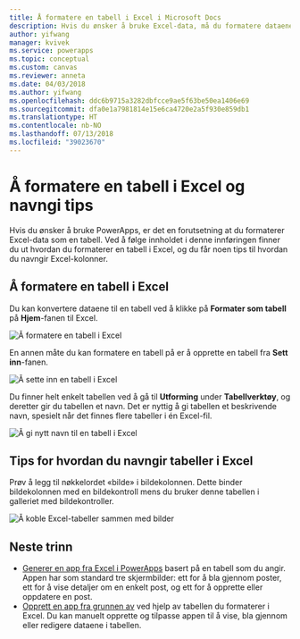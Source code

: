 ```yaml
---
title: Å formatere en tabell i Excel i Microsoft Docs
description: Hvis du ønsker å bruke Excel-data, må du formatere dataene i en tabell. Å legge til nøkkelordet «bilde» i kolonnenavn
author: yifwang
manager: kvivek
ms.service: powerapps
ms.topic: conceptual
ms.custom: canvas
ms.reviewer: anneta
ms.date: 04/03/2018
ms.author: yifwang
ms.openlocfilehash: ddc6b9715a3282dbfcce9ae5f63be50ea1406e69
ms.sourcegitcommit: dfa0e1a7981814e15e6ca4720e2a5f930e859db1
ms.translationtype: HT
ms.contentlocale: nb-NO
ms.lasthandoff: 07/13/2018
ms.locfileid: "39023670"
---
```

# <a name="format-a-table-in-excel-and-naming-tips"></a>Å formatere en tabell i Excel og navngi tips
Hvis du ønsker å bruke PowerApps, er det en forutsetning at du formaterer Excel-data som en tabell. Ved å følge innholdet i denne innføringen finner du ut hvordan du formaterer en tabell i Excel, og du får noen tips til hvordan du navngir Excel-kolonner.

## <a name="how-to-format-a-table-in-excel"></a>Å formatere en tabell i Excel
Du kan konvertere dataene til en tabell ved å klikke på **Formater som tabell** på **Hjem**-fanen til Excel.

![Å formatere en tabell i Excel](./media/how-to-excel-tips/format-table.png)

En annen måte du kan formatere en tabell på er å opprette en tabell fra **Sett inn**-fanen.

![Å sette inn en tabell i Excel](./media/how-to-excel-tips/insert-table.png)

Du finner helt enkelt tabellen ved å gå til **Utforming** under **Tabellverktøy**, og deretter gir du tabellen et navn. Det er nyttig å gi tabellen et beskrivende navn, spesielt når det finnes flere tabeller i én Excel-fil.

![Å gi nytt navn til en tabell i Excel](./media/how-to-excel-tips/rename-table.png)

## <a name="naming-tips-in-excel"></a>Tips for hvordan du navngir tabeller i Excel
Prøv å legg til nøkkelordet «bilde» i bildekolonnen. Dette binder bildekolonnen med en bildekontroll mens du bruker denne tabellen i galleriet med bildekontroller.

![Å koble Excel-tabeller sammen med bilder](./media/how-to-excel-tips/connect-gallery.png)

## <a name="next-steps"></a>Neste trinn
* [Generer en app fra Excel i PowerApps](get-started-create-from-data.md) basert på en tabell som du angir. Appen har som standard tre skjermbilder: ett for å bla gjennom poster, ett for å vise detaljer om en enkelt post, og ett for å opprette eller oppdatere en post.
* [Opprett en app fra grunnen av](get-started-create-from-blank.md) ved hjelp av tabellen du formaterer i Excel. Du kan manuelt opprette og tilpasse appen til å vise, bla gjennom eller redigere dataene i tabellen.
